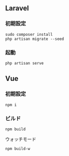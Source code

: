 ## Laravel

### 初期設定

```
sudo composer install
php artisan migrate --seed
```

### 起動
```
php artisan serve
```

## Vue

### 初期設定

```
npm i
```

### ビルド

```
npm build
```

ウォッチモード
```
npm build-w
```
